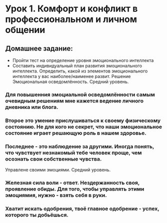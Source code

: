 # Урок 1. Комфорт и конфликт в профессиональном и личном общении
## Домашнее задание:
* Пройти тест на определение уровня эмоционального интеллекта
* Составить индивидуальный план развития эмоционального интеллекта. Определить, какой из элементов эмоционального интеллекта у вас наиболее/наименее развит.
Решение
Эмоциональная осведомлённость. Средний уровень.

### Для повышенния эмоциальной осведомлённости самым очевидным решениям мне кажется ведение личного дневника или блога.
### Второе это умение прислушиваться к своему физическому состоянию. Не для кого не секрет, что наши эмоциональное состояние играет решающую роль в нашем здоровье. 
### Последнее - это наблюдение за другими. Иногда понять, что чувствует незнакомый тебе человек проще, чем осознать свои собственные чувства. 

Управлене своими эмоциями. Средний уровень.

### Железная сила воли - ответ. Нездержанность своя, проявление обиды. Для того, чтобы управлять этими эмоциямия, нужно - взять себя в руки.

### Хватит искать одобрения, твоё главное одобрение - успех, которого ты добьёшься.

